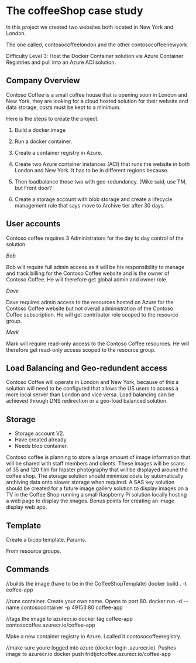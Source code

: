# The coffeeShop case study

In this project we created two websites both located in New York and London. 

The one called, contosocoffeelondon and the other contosocoffeenewyork. 

Difficulty Level 3: Host the Docker Container solution via Azure Container Registries and pull into an Azure ACI solution.

## Company Overview

Contoso Coffee is a small coffee house that is opening soon in London and New York, they are looking for a cloud hosted solution for their website and data storage, costs must be kept to a minimum.

Here is the steps to create the project. 

1. Build a docker image 

2. Run a docker container. 

3. Create a container registry in Azure. 

4. Create two Azure container instances (ACI) that runs the website in both London and New York. It has to be in different regions because.

5. Then loadbalance those two with geo-redundancy. (Mike said, use TM, but Front door?

6. Create a storage account with blob storage and create a lifecycle management rule that says move to Archive tier after 30 days. 

## User accounts

Contoso coffee requires 3 Administrators for the day to day control of the solution.

*Bob*

Bob will require full admin access as it will be his responsibility to manage and track billing for the Contoso Coffee website and is the owner of Contoso Coffee. He will therefore get global admin and owner role. 

*Dave*

Dave requires admin access to the resources hosted on Azure for the Contoso Coffee website but not overall administration of the Contoso Coffee subscription. He will get contributor role scoped to the resource group. 

*Mark*

Mark will require read-only access to the Contoso Coffee resources. He will therefore get read-only access scoped to the resource group. 

## Load Balancing and Geo-redundent access

Contoso Coffee will operate in London and New York, because of this a solution will need to be configured that allows the US users to access a more local server than London and vice versa. Load balancing can be achieved through DNS redirection or a geo-load balanced solution.

## Storage

- Storage account V2.
- Have created already.
- Needs blob container. 

Contoso coffee is planning to store a large amount of image information that will be shared with staff members and clients. These images will be scans of 35 and 120 film for hipster photography that will be displayed around the coffee shop. The storage solution should minimize costs by automatically archiving data onto slower storage when required. A SAS key solution should be created for a future image gallery solution to display images on a TV in the Coffee Shop running a small Raspberry Pi solution locally hosting a web page to display the images. Bonus points for creating an image display web app.

## Template

Create a bicep template. Params.

From resource groups. 

## Commands

//builds the image (have to be in the CoffeeShopTemplate)
docker build . -t coffee-app

//runs container. Create your own name. Opens to port 80. 
docker run -d --name contosocontainer -p 49153:80 coffee-app

//tags the image to azurecr.io
docker tag coffee-app contosocoffee.azurecr.io/coffee-app

Make a new container registry in Azure. I called it contosocoffeeregistry.

//make sure youre logged into azure (docker login <insert name>.azurecr.io). Pushes image to azurecr.io
docker push fridtjofcoffee.azurecr.io/coffee-app
